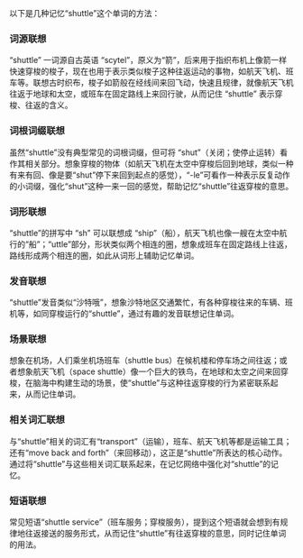 以下是几种记忆“shuttle”这个单词的方法：

### 词源联想
“shuttle” 一词源自古英语 “scytel”，原义为“箭”，后来用于指织布机上像箭一样快速穿梭的梭子，现在也用于表示类似梭子这种往返运动的事物，如航天飞机、班车等。联想古时织布，梭子如箭般在经线间来回飞动，快速且规律，就像航天飞机往返于地球和太空，或班车在固定路线上来回行驶，从而记住 “shuttle” 表示穿梭、往返的含义。

### 词根词缀联想
虽然“shuttle”没有典型常见的词根词缀，但可将 “shut”（关闭；使停止运转）看作其相关部分。想象穿梭的物体（如航天飞机在太空中穿梭后回到地球，类似一种有来有回、像是要“shut”停下来回到起点的感觉），“-le”可看作一种表示反复动作的小词缀，强化“shut”这种一来一回的感觉，帮助记忆“shuttle”往返穿梭的意思。

### 词形联想
“shuttle”的拼写中 “sh” 可以联想成 “ship”（船），航天飞机也像一艘在太空中航行的“船”；“uttle”部分，形状类似两个相连的圈，想象成班车在固定路线上往返，路线形成两个相连的圈，如此从词形上辅助记忆单词。

### 发音联想
“shuttle”发音类似“沙特哦”，想象沙特地区交通繁忙，有各种穿梭往来的车辆、班机等，如同穿梭运行的“shuttle”，通过有趣的发音联想记住单词。

### 场景联想
想象在机场，人们乘坐机场班车（shuttle bus）在候机楼和停车场之间往返；或者想象航天飞机（space shuttle）像一个巨大的铁鸟，在地球和太空之间来回穿梭，在脑海中构建生动的场景，使“shuttle”与这种往返穿梭的行为紧密联系起来，从而记住单词。

### 相关词汇联想
与“shuttle”相关的词汇有“transport”（运输），班车、航天飞机等都是运输工具；还有“move back and forth”（来回移动），这正是“shuttle”所表达的核心动作。通过将“shuttle”与这些相关词汇联系起来，在记忆网络中强化对“shuttle”的记忆。

### 短语联想
常见短语“shuttle service”（班车服务；穿梭服务），提到这个短语就会想到有规律地往返接送的服务形式，从而记住“shuttle”有往返穿梭的意思，同时记住单词的用法。 